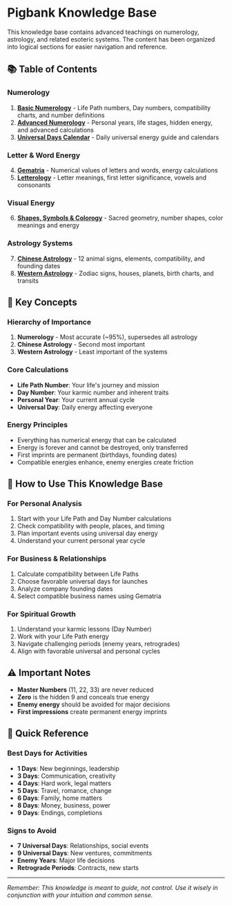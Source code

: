 # Pigbank Knowledge Base

This knowledge base contains advanced teachings on numerology, astrology, and related esoteric systems. The content has been organized into logical sections for easier navigation and reference.

## 📚 Table of Contents

### Numerology
1. **[Basic Numerology](./01-numerology.md)** - Life Path numbers, Day numbers, compatibility charts, and number definitions
2. **[Advanced Numerology](./02-numerology-advanced.md)** - Personal years, life stages, hidden energy, and advanced calculations
3. **[Universal Days Calendar](./03-universal-days-calendar.md)** - Daily universal energy guide and calendars

### Letter & Word Energy
4. **[Gematria](./04-gematria.md)** - Numerical values of letters and words, energy calculations
5. **[Letterology](./05-letterology.md)** - Letter meanings, first letter significance, vowels and consonants

### Visual Energy
6. **[Shapes, Symbols & Colorogy](./06-shapes-symbols-colorogy.md)** - Sacred geometry, number shapes, color meanings and energy

### Astrology Systems
7. **[Chinese Astrology](./07-chinese-astrology.md)** - 12 animal signs, elements, compatibility, and founding dates
8. **[Western Astrology](./08-western-astrology.md)** - Zodiac signs, houses, planets, birth charts, and transits

## 🔑 Key Concepts

### Hierarchy of Importance
1. **Numerology** - Most accurate (~95%), supersedes all astrology
2. **Chinese Astrology** - Second most important
3. **Western Astrology** - Least important of the systems

### Core Calculations
- **Life Path Number**: Your life's journey and mission
- **Day Number**: Your karmic number and inherent traits
- **Personal Year**: Your current annual cycle
- **Universal Day**: Daily energy affecting everyone

### Energy Principles
- Everything has numerical energy that can be calculated
- Energy is forever and cannot be destroyed, only transferred
- First imprints are permanent (birthdays, founding dates)
- Compatible energies enhance, enemy energies create friction

## 📖 How to Use This Knowledge Base

### For Personal Analysis
1. Start with your Life Path and Day Number calculations
2. Check compatibility with people, places, and timing
3. Plan important events using universal day energy
4. Understand your current personal year cycle

### For Business & Relationships
1. Calculate compatibility between Life Paths
2. Choose favorable universal days for launches
3. Analyze company founding dates
4. Select compatible business names using Gematria

### For Spiritual Growth
1. Understand your karmic lessons (Day Number)
2. Work with your Life Path energy
3. Navigate challenging periods (enemy years, retrogrades)
4. Align with favorable universal and personal cycles

## ⚠️ Important Notes

- **Master Numbers** (11, 22, 33) are never reduced
- **Zero** is the hidden 9 and conceals true energy
- **Enemy energy** should be avoided for major decisions
- **First impressions** create permanent energy imprints

## 🌟 Quick Reference

### Best Days for Activities
- **1 Days**: New beginnings, leadership
- **3 Days**: Communication, creativity
- **4 Days**: Hard work, legal matters
- **5 Days**: Travel, romance, change
- **6 Days**: Family, home matters
- **8 Days**: Money, business, power
- **9 Days**: Endings, completions

### Signs to Avoid
- **7 Universal Days**: Relationships, social events
- **9 Universal Days**: New ventures, commitments
- **Enemy Years**: Major life decisions
- **Retrograde Periods**: Contracts, new starts

---

*Remember: This knowledge is meant to guide, not control. Use it wisely in conjunction with your intuition and common sense.*